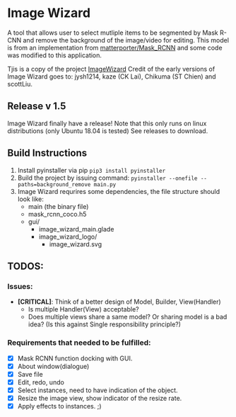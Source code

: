 # Image Wizard
A tool that allows user to select mutliple items to be segmented by Mask R-CNN and remove the background of the image/video for editing.
This model is from an implementation from [matterporter/Mask_RCNN](https://github.com/matterport/Mask_RCNN) and some code was modified to this application.

Tjis is a copy of the project [ImageWizard](https://gitlab.com/f870103/mask-r-cnn-background-remove)
Credit of the early versions of Image Wizard goes to:
jysh1214, kaze (CK Lai), Chikuma (ST Chien) and scottLiu.

## Release v 1.5
Image Wizard finally have a release!
Note that this only runs on linux distributions (only Ubuntu 18.04 is tested)
See releases to download.

## Build Instructions
1. Install pyinstaller via pip `pip3 install pyinstaller`
2. Build the project by issuing command: `pyinstaller --onefile --paths=background_remove main.py`
3. Image Wizard requrires some dependencies, the file structure should look like:
    - main (the binary file)
    - mask_rcnn_coco.h5
    - gui/
        - image_wizard_main.glade
        - image_wizard_logo/
            - image_wizard.svg

## TODOS:

### Issues:
- **[CRITICAL]**: Think of a better design of Model, Builder, View(Handler)
    - Is multiple Handler(View) acceptable?
    - Does multiple views share a same model? Or sharing model is a bad idea? (Is this against Single responsibility principle?)
### Requirements that needed to be fulfilled:
- [x] Mask RCNN function docking with GUI.
- [x] About window(dialogue)
- [x] Save file
- [x] Edit, redo, undo
- [x] Select instances, need to have indication of the object.
- [x] Resize the image view, show indicator of the resize rate.
- [x] Apply effects to instances.
;)
